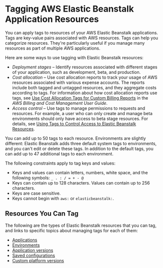 # Tagging AWS Elastic Beanstalk Application Resources<a name="applications-tagging-resources"></a>

You can apply tags to resources of your AWS Elastic Beanstalk applications\. Tags are key\-value pairs associated with AWS resources\. Tags can help you categorize resources\. They're particularly useful if you manage many resources as part of multiple AWS applications\.

Here are some ways to use tagging with Elastic Beanstalk resources:
+ *Deployment stages* – Identify resources associated with different stages of your application, such as development, beta, and production\.
+ *Cost allocation* – Use cost allocation reports to track your usage of AWS resources associated with various expense accounts\. The reports include both tagged and untagged resources, and they aggregate costs according to tags\. For information about how cost allocation reports use tags, see [Use Cost Allocation Tags for Custom Billing Reports](https://docs.aws.amazon.com/awsaccountbilling/latest/aboutv2/allocation.html) in the *AWS Billing and Cost Management User Guide*\.
+ *Access control* – Use tags to manage permissions to requests and resources\. For example, a user who can only create and manage beta environments should only have access to beta stage resources\. For details, see [Using Tags to Control Access to Elastic Beanstalk Resources](AWSHowTo.iam.policies.access-tags.md)\.

You can add up to 50 tags to each resource\. Environments are slightly different: Elastic Beanstalk adds three default system tags to environments, and you can't edit or delete these tags\. In addition to the default tags, you can add up to 47 additional tags to each environment\.

The following constraints apply to tag keys and values:
+ Keys and values can contain letters, numbers, white space, and the following symbols: `_ . : / = + - @`
+ Keys can contain up to 128 characters\. Values can contain up to 256 characters\.
+ Keys are case sensitive\.
+ Keys cannot begin with `aws:` or `elasticbeanstalk:`\.

## Resources You Can Tag<a name="applications-tagging-resources.supported"></a>

The following are the types of Elastic Beanstalk resources that you can tag, and links to specific topics about managing tags for each of them:
+ [Applications](applications-tagging.md)
+ [Environments](using-features.tagging.md)
+ [Application versions](applications-versions-tagging.md)
+ [Saved configurations](environment-configuration-savedconfig-tagging.md)
+ [Custom platform versions](custom-platforms-tagging.md)